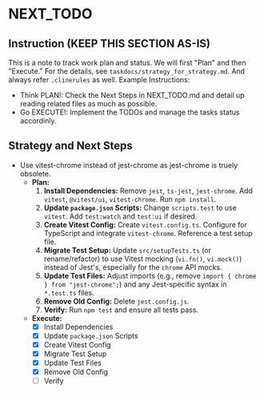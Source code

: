 # NEXT_TODO

## Instruction (KEEP THIS SECTION AS-IS)

This is a note to track work plan and status.
We will first "Plan" and then "Execute." For the details, see `taskdocs/strategy_for_strategy.md`.
And always refer `.clinerules` as well.
Example Instructions:

- Think PLAN!: Check the Next Steps in NEXT_TODO.md and detail up reading related files as much as possible.
- Go EXECUTE!: Implement the TODOs and manage the tasks status accordinly.

## Strategy and Next Steps

- Use vitest-chrome instead of jest-chrome as jest-chrome is truely obsolete.
  - **Plan:**
    1.  **Install Dependencies:** Remove `jest`, `ts-jest`, `jest-chrome`. Add `vitest`, `@vitest/ui`, `vitest-chrome`. Run `npm install`.
    2.  **Update `package.json` Scripts:** Change `scripts.test` to use `vitest`. Add `test:watch` and `test:ui` if desired.
    3.  **Create Vitest Config:** Create `vitest.config.ts`. Configure for TypeScript and integrate `vitest-chrome`. Reference a test setup file.
    4.  **Migrate Test Setup:** Update `src/setupTests.ts` (or rename/refactor) to use Vitest mocking (`vi.fn()`, `vi.mock()`) instead of Jest's, especially for the `chrome` API mocks.
    5.  **Update Test Files:** Adjust imports (e.g., remove `import { chrome } from "jest-chrome";`) and any Jest-specific syntax in `*.test.ts` files.
    6.  **Remove Old Config:** Delete `jest.config.js`.
    7.  **Verify:** Run `npm test` and ensure all tests pass.
  - **Execute:**
    - [x] Install Dependencies
    - [x] Update `package.json` Scripts
    - [x] Create Vitest Config
    - [x] Migrate Test Setup
    - [x] Update Test Files
    - [x] Remove Old Config
    - [ ] Verify
